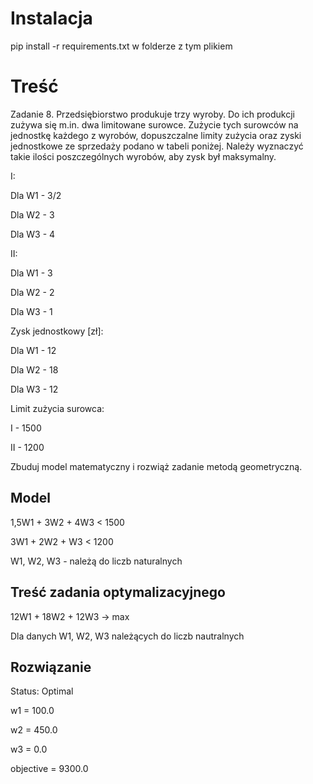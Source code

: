 # Instalacja

pip install -r requirements.txt w folderze z tym plikiem

# Treść 

Zadanie 8. Przedsiębiorstwo produkuje trzy wyroby. Do ich produkcji zużywa się m.in. dwa limitowane surowce. Zużycie tych surowców na jednostkę każdego z wyrobów, dopuszczalne limity zużycia oraz zyski jednostkowe ze sprzedaży podano w tabeli poniżej. Należy wyznaczyć takie ilości poszczególnych wyrobów, aby zysk był maksymalny.
			
			
I:

Dla W1 - 3/2	
			
Dla W2 - 3 

Dla W3 - 4
		
II:

Dla W1 - 3
				
Dla W2 - 2

Dla W3 - 1

Zysk jednostkowy [zł]:

Dla W1 - 12	
			
Dla W2 - 18

Dla W3 - 12

Limit zużycia surowca:

I - 1500 
		
II - 1200

Zbuduj model matematyczny i rozwiąż zadanie metodą geometryczną.

## Model

1,5W1 + 3W2 + 4W3 < 1500

3W1   + 2W2 + W3 < 1200

W1, W2, W3 - należą do liczb naturalnych

## Treść zadania optymalizacyjnego 

12W1 + 18W2 + 12W3 -> max

Dla danych W1, W2, W3 należących do liczb nautralnych

## Rozwiązanie

Status: Optimal

w1  =  100.0

w2  =  450.0

w3  =  0.0

objective =  9300.0



